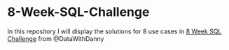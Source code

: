 # 8-Week-SQL-Challenge
In this repository I will display the solutions for 8 use cases in [8 Week SQL Challenge](https://8weeksqlchallenge.com/) from @DataWithDanny




